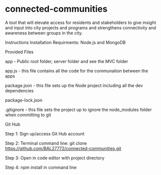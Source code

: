 # connected-communities
A tool that will elevate access for residents and stakeholders to give insight and input into city projects and programs and strengthens connectivity and awareness between groups in the city. 

Instructions
Installation Requirments: Node.js and MongoDB

Provided Files

app - Public root folder, server folder and see the MVC folder 

app.js - this file contains all the code for the communation between the apps   

package.json - this file sets up the Node project including all the dev dependencies

package-lock.json 

.gitignore - this file sets the project up to ignore the node_modules folder when committing to git


Git Hub

Step 1: Sign up/access Git Hub account

Step 2: Terminal command line: git clone https://github.com/BAL27772/connected-communities.git

Step 3: Open in code editor with project directory 

Step 4: npm install in command line




 
